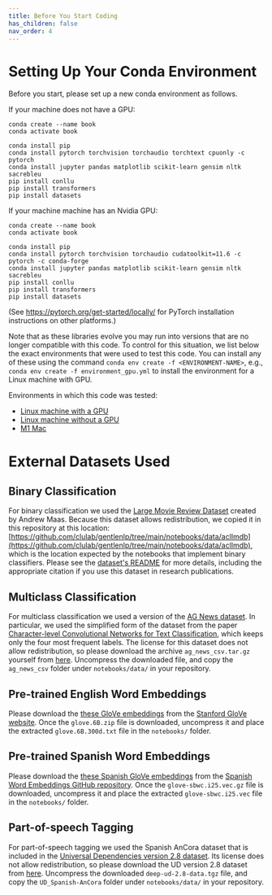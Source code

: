 ```yaml
---
title: Before You Start Coding
has_children: false
nav_order: 4
---
```


# Setting Up Your Conda Environment

Before you start, please set up a new conda environment as follows.

If your machine does not have a GPU:

```
conda create --name book
conda activate book

conda install pip
conda install pytorch torchvision torchaudio torchtext cpuonly -c pytorch
conda install jupyter pandas matplotlib scikit-learn gensim nltk sacrebleu
pip install conllu
pip install transformers
pip install datasets
```

If your machine machine has an Nvidia GPU:
```
conda create --name book
conda activate book

conda install pip
conda install pytorch torchvision torchaudio cudatoolkit=11.6 -c pytorch -c conda-forge
conda install jupyter pandas matplotlib scikit-learn gensim nltk sacrebleu
pip install conllu
pip install transformers
pip install datasets
```
(See https://pytorch.org/get-started/locally/ for PyTorch installation instructions on other platforms.)

Note that as these libraries evolve you may run into versions that are no longer compatible with this code. To control for this situation, we list below the exact environments that were used to test this code. You can install any of these using the command `conda env create -f <ENVIRONMENT-NAME>`, e.g., `conda env create -f environment_gpu.yml` to install the environment for a Linux machine with GPU.

Environments in which this code was tested:
- [Linux machine with a GPU](https://github.com/clulab/gentlenlp/blob/main/notebooks/environment_gpu.yml)
- [Linux machine without a GPU](https://github.com/clulab/gentlenlp/blob/main/notebooks/environment_cpu.yml)
- [M1 Mac](https://github.com/clulab/gentlenlp/blob/main/notebooks/environment_mac.yml)

# External Datasets Used 

## Binary Classification

For binary classification we used the [Large Movie Review Dataset](https://ai.stanford.edu/~amaas/data/sentiment/) created by Andrew Maas. Because this dataset allows redistribution, we copied it in this repository at this location: [https://github.com/clulab/gentlenlp/tree/main/notebooks/data/aclImdb](https://github.com/clulab/gentlenlp/tree/main/notebooks/data/aclImdb), which is the location expected by the notebooks that implement binary classifiers. Please see the [dataset's README](https://github.com/clulab/gentlenlp/blob/main/notebooks/data/aclImdb/README) for more details, including the appropriate citation if you use this dataset in research publications. 

## Multiclass Classification

For multiclass classification we used a version of the [AG News dataset](http://groups.di.unipi.it/~gulli/AG_corpus_of_news_articles.html). In particular, we used the simplified form of the dataset from the paper [Character-level Convolutional Networks for Text Classification](https://proceedings.neurips.cc/paper/2015/file/250cf8b51c773f3f8dc8b4be867a9a02-Paper.pdf), which keeps only the four most frequent labels. The license for this dataset does not allow redistribution, so please download the archive `ag_news_csv.tar.gz` yourself from [here](https://drive.google.com/drive/u/0/folders/0Bz8a_Dbh9Qhbfll6bVpmNUtUcFdjYmF2SEpmZUZUcVNiMUw1TWN6RDV3a0JHT3kxLVhVR2M?resourcekey=0-TLwzfR2O-D2aPitmn5o9VQ). Uncompress the downloaded file, and copy the `ag_news_csv` folder under `notebooks/data/` in your repository.

## Pre-trained English Word Embeddings

Please download the [these GloVe embeddings](https://nlp.stanford.edu/data/glove.6B.zip) from the [Stanford GloVe website](https://nlp.stanford.edu/projects/glove/). Once the `glove.6B.zip` file is downloaded, uncompress it and place the extracted `glove.6B.300d.txt` file in the `notebooks/` folder.

## Pre-trained Spanish Word Embeddings

Please download the [these Spanish GloVe embeddings](http://dcc.uchile.cl/~jperez/word-embeddings/glove-sbwc.i25.vec.gz) from the [Spanish Word Embeddings GitHub repository](https://github.com/dccuchile/spanish-word-embeddings). Once the `glove-sbwc.i25.vec.gz` file is downloaded, uncompress it and place the extracted `glove-sbwc.i25.vec` file in the `notebooks/` folder.

## Part-of-speech Tagging

For part-of-speech tagging we used the Spanish AnCora dataset that is included in the 
[Universal Dependencies version 2.8 dataset](https://lindat.mff.cuni.cz/repository/xmlui/bitstream/handle/11234/1-3720/deep-ud-2.8-data.tgz?sequence=1&isAllowed=y). Its license does not allow redistribution, so please download the UD version 2.8 dataset from [here](https://lindat.mff.cuni.cz/repository/xmlui/bitstream/handle/11234/1-3720/deep-ud-2.8-data.tgz?sequence=1&isAllowed=y). Uncompress the downloaded `deep-ud-2.8-data.tgz` file, and copy the `UD_Spanish-AnCora` folder under `notebooks/data/` in your repository.









